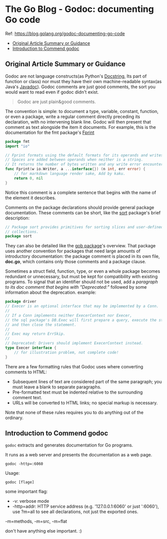 # The Go Blog - Godoc: documenting Go code
 
Ref: https://blog.golang.org/godoc-documenting-go-code

- [Original Article Summary or Guidance](#original-article-summary-or-guidance)
- [Introduction to Commend godoc](#introduction-to-commend-godoc)

## Original Article Summary or Guidance

Godoc are not language constructs(as Python's [Docstring](https://www.python.org/dev/peps/pep-0257/), Its part of 
function or class) nor must they have their own machine-readable syntax(as Java's [Javadoc](https://www.oracle.com/java/technologies/javase/javadoc-tool.html)).
Godoc comments are just good comments, the sort you would want to read even if godoc didn't exist.

> Godoc are just plain&good comments.

The convention is simple: to document a type, variable, constant, function, or even a package, write a regular comment 
directly preceding its declaration, with no intervening blank line. Godoc will then present that comment as text alongside
the item it documents. For example, this is the documentation for the fmt package's [Fprint](https://golang.org/pkg/fmt/#Fprint)

```go
package fmt
import "io"

// Fprint formats using the default formats for its operands and writes to w.  
// Spaces are added between operands when neither is a string.  
// It returns the number of bytes written and any write error encountered.  
func Fprint(w io.Writer, a ...interface{}) (n int, err error) {
    // for markdown language render sake, Add by kaku.
    return 0, nil
}
```

Notice this comment is a complete sentence that begins with the name of the element it describes.

Comments on the package declarations should provide general package documentation. These comments can be short, like the 
[sort](https://golang.org/pkg/sort/) package's brief description:

```go
// Package sort provides primitives for sorting slices and user-defined
// collections.
package sort
```

They can also be detailed like the [gob package](https://golang.org/pkg/encoding/gob/)'s overview. That package uses another
convention for packages that need large amounts of introductory documentation: the package comment is placed in its own 
file, **doc.go**, which contains only those comments and a package clause.

Sometimes a struct field, function, type, or even a whole package becomes redundant or unnecessary, but must be kept for 
compatibility with existing programs. To signal that an identifier should not be used, add a *paragraph to its doc comment*
*that begins with "Deprecated:"* followed by some information about the deprecation. example:

```go
package driver
// Execer is an optional interface that may be implemented by a Conn.
//
// If a Conn implements neither ExecerContext nor Execer,
// the sql package's DB.Exec will first prepare a query, execute the statement,
// and then close the statement.
//
// Exec may return ErrSkip.
//
// Deprecated: Drivers should implement ExecerContext instead.
type Execer interface {
    // for illustration problem, not complete code!
}
```

There are a few formatting rules that Godoc uses where converting comments to HTML:

- Subsequent lines of text are considered part of the same paragraph; you must leave a blank to separate paragraphs.
- Pre-formatted text must be indented relative to the surrounding comment text.
- URLs will be converted to HTML links; no special markup is necessary.

Note that none of these rules requires you to do anything out of the ordinary.

## Introduction to Commend godoc

`godoc` extracts and generates documentation for Go programs.

It runs as a web server and presents the documentation as a web page. 

```shell script
godoc -http=:6060
```

Usage:

```shell script
godoc [flage]
```

some important flag:

- -v: verbose mode
- -http=addr: HTTP service address (e.g. '127.0.0.1:6060' or just ':6060'), use ?m=all to see all declarations, not just the exported ones.

-m=methods, -m=src, -m=flat

don't have anything else important. :)
